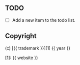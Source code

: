 
## TODO

- [ ] Add a new item to the todo list.

## Copyright

(c) [{{ trademark }}][1] {{ year }}

[1]: {{ website }}
